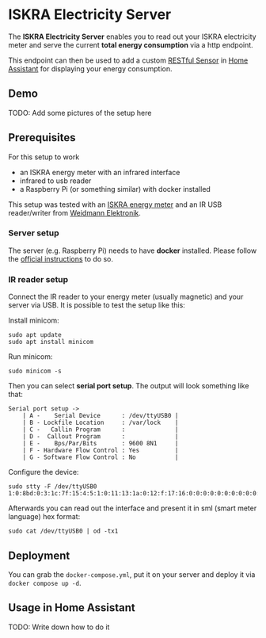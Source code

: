 # ISKRA Electricity Server

The **ISKRA Electricity Server** enables you to read out your ISKRA electricity meter and serve the current **total energy consumption** via a http endpoint.

This endpoint can then be used to add a custom [RESTful Sensor](https://www.home-assistant.io/integrations/sensor.rest/) in [Home Assistant](https://www.home-assistant.io/) for displaying your energy consumption.

## Demo

TODO: Add some pictures of the setup here

## Prerequisites

For this setup to work

- an ISKRA energy meter with an infrared interface
- infrared to usb reader 
- a Raspberry Pi (or something similar) with docker installed

This setup was tested with an [ISKRA energy meter](https://lackmann.de/hardware/elektrizitaetszaehler/MT175) and an IR USB reader/writer from [Weidmann Elektronik](https://shop.weidmann-elektronik.de/index.php?page=product&info=24).

### Server setup

The server (e.g. Raspberry Pi) needs to have **docker** installed. Please follow the [official instructions](https://docs.docker.com/engine/install/) to do so.

### IR reader setup

Connect the IR reader to your energy meter (usually magnetic) and your server via USB. It is possible to test the setup like this:

Install minicom:
```
sudo apt update
sudo apt install minicom
```

Run minicom:
```
sudo minicom -s
```
Then you can select **serial port setup**. The output will look something like that:
```
Serial port setup -> 
    | A -    Serial Device      : /dev/ttyUSB0 | 
    | B - Lockfile Location     : /var/lock    |
    | C -   Callin Program      :              |
    | D -  Callout Program      :              |
    | E -    Bps/Par/Bits       : 9600 8N1     |
    | F - Hardware Flow Control : Yes          |
    | G - Software Flow Control : No           |
```

Configure the device:
```
sudo stty -F /dev/ttyUSB0 1:0:8bd:0:3:1c:7f:15:4:5:1:0:11:13:1a:0:12:f:17:16:0:0:0:0:0:0:0:0:0:0:0:0:0:0:0:0
```

Afterwards you can read out the interface and present it in sml (smart meter language) hex format:
```
sudo cat /dev/ttyUSB0 | od -tx1
```
## Deployment

You can grab the ```docker-compose.yml```, put it on your server and deploy it via ```docker compose up -d```.

## Usage in Home Assistant

TODO: Write down how to do it
